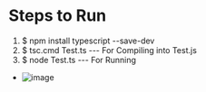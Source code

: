 # Steps to Run
1. $ npm install typescript --save-dev
2. $ tsc.cmd Test.ts --- For Compiling into Test.js
3. $ node Test.ts ---  For Running
* ![image](https://user-images.githubusercontent.com/7721150/164037248-15b9153f-bd00-4674-9d64-498643e7817d.png)

